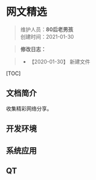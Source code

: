 # 网文精选
>维护人员：**80后老男孩**  
>创建时间：2021-01-30  

> **修改日志：**

> - 【2020-01-30】  新建文件

[TOC]



## 文档简介

收集精彩网络分享。  

## 开发环境



## 系统应用



## QT










